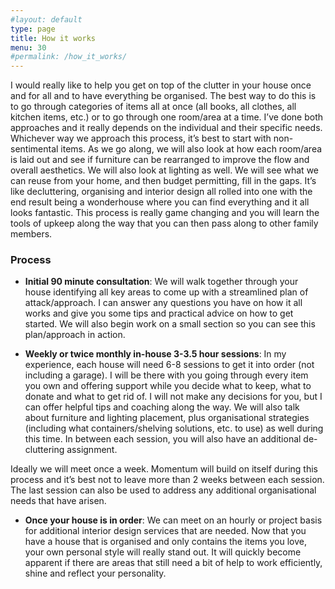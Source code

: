 ```yaml
---
#layout: default
type: page
title: How it works
menu: 30
#permalink: /how_it_works/
---
```




I would really like to help you get on top of the clutter in your house once and for all and to have everything be organised. The best way to do this is to go through categories of items all at once (all books, all clothes, all kitchen items, etc.) or to go through one room/area at a time. I’ve done both approaches and it really depends on the individual and their specific needs. Whichever way we approach this process, it’s best to start with non-sentimental items. As we go along, we will also look at how each room/area is laid out and see if furniture can be rearranged to improve the flow and overall aesthetics. We will also look at lighting as well. We will see what we can reuse from your home, and then budget permitting, fill in the gaps. It’s like decluttering, organising and interior design all rolled into one with the end result being a wonderhouse where you can find everything and it all looks fantastic. This process is really game changing and you will learn the tools of upkeep along the way that you can then pass along to other family members.

### Process

- **Initial 90 minute consultation**: We will walk together through your house identifying all key areas to come up with a streamlined plan of attack/approach. I can answer any questions you have on how it all works and give you some tips and practical advice on how to get started. We will also begin work on a small section so you can see this plan/approach in action.

- **Weekly or twice monthly in-house 3-3.5 hour sessions**: In my experience, each house will need 6-8 sessions to get it into order (not including a garage). I will be there with you going through every item you own and offering support while you decide what to keep, what to donate and what to get rid of. I will not make any decisions for you, but I can offer helpful tips and coaching along the way. We will also talk about furniture and lighting placement, plus organisational strategies (including what containers/shelving solutions, etc. to use) as well during this time. In between each session, you will also have an additional de-cluttering assignment.

Ideally we will meet once a week. Momentum will build on itself during this process and it’s best not to leave more than 2 weeks between each session. The last session can also be used to address any additional organisational needs that have arisen.

- **Once your house is in order**: We can meet on an hourly or project basis for additional interior design services that are needed. Now that you have a house that is organised and only contains the items you love, your own personal style will really stand out. It will quickly become apparent if there are areas that still need a bit of help to work efficiently, shine and reflect your personality.

